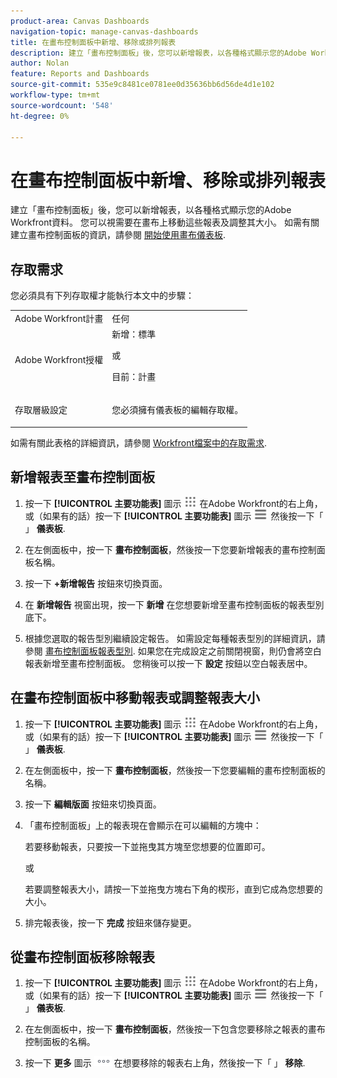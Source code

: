 ```yaml
---
product-area: Canvas Dashboards
navigation-topic: manage-canvas-dashboards
title: 在畫布控制面板中新增、移除或排列報表
description: 建立「畫布控制面板」後，您可以新增報表，以各種格式顯示您的Adobe Workfront資料。 您可以視需要在畫布上移動這些報表及調整其大小。
author: Nolan
feature: Reports and Dashboards
source-git-commit: 535e9c8481ce0781ee0d35636bb6d56de4d1e102
workflow-type: tm+mt
source-wordcount: '548'
ht-degree: 0%

---
```


# 在畫布控制面板中新增、移除或排列報表

建立「畫布控制面板」後，您可以新增報表，以各種格式顯示您的Adobe Workfront資料。 您可以視需要在畫布上移動這些報表及調整其大小。 如需有關建立畫布控制面板的資訊，請參閱 [開始使用畫布儀表板](/help/quicksilver/reports-and-dashboards/canvas-dashboards/manage-canvas-dashboards/get-started-canvas-dashboards.md).

## 存取需求

您必須具有下列存取權才能執行本文中的步驟：

<table style="table-layout:auto"> 
 <col> 
 <col> 
 <tbody> 
  <tr> 
   <td role="rowheader">Adobe Workfront計畫</td> 
   <td>任何</td> 
  </tr> 
  <tr> 
   <td role="rowheader">Adobe Workfront授權</td> 
   <td>新增：標準
   <p>或</p>
   <p>目前：計畫</p></td> 
  </tr> 
  <tr> 
   <td role="rowheader">存取層級設定</td> 
   <td> <p>您必須擁有儀表板的編輯存取權。</p></td> 
  </tr> 
 </tbody> 
</table>

如需有關此表格的詳細資訊，請參閱 [Workfront檔案中的存取需求](/help/quicksilver/administration-and-setup/add-users/access-levels-and-object-permissions/access-level-requirements-in-documentation.md).

## 新增報表至畫布控制面板

1. 按一下 **[!UICONTROL 主要功能表]** 圖示 ![主要功能表](/help/_includes/assets/main-menu-icon.png) 在Adobe Workfront的右上角，或（如果有的話）按一下 **[!UICONTROL 主要功能表]** 圖示 ![主要功能表](/help/_includes/assets/main-menu-icon-left-nav.png) 然後按一下「 」 **儀表板**.

1. 在左側面板中，按一下 **畫布控制面板**，然後按一下您要新增報表的畫布控制面板名稱。

1. 按一下 **+新增報告** 按鈕來切換頁面。

1. 在 **新增報告** 視窗出現，按一下 **新增** 在您想要新增至畫布控制面板的報表型別底下。

1. 根據您選取的報告型別繼續設定報告。 如需設定每種報表型別的詳細資訊，請參閱 [畫布控制面板報表型別](/help/quicksilver/reports-and-dashboards/canvas-dashboards/report-types/report-types-overview.md). 如果您在完成設定之前關閉視窗，則仍會將空白報表新增至畫布控制面板。 您稍後可以按一下 **設定** 按鈕以空白報表居中。

## 在畫布控制面板中移動報表或調整報表大小

1. 按一下 **[!UICONTROL 主要功能表]** 圖示 ![主要功能表](/help/_includes/assets/main-menu-icon.png) 在Adobe Workfront的右上角，或（如果有的話）按一下 **[!UICONTROL 主要功能表]** 圖示 ![主要功能表](/help/_includes/assets/main-menu-icon-left-nav.png) 然後按一下「 」 **儀表板**.

1. 在左側面板中，按一下 **畫布控制面板**，然後按一下您要編輯的畫布控制面板的名稱。

1. 按一下 **編輯版面** 按鈕來切換頁面。

1. 「畫布控制面板」上的報表現在會顯示在可以編輯的方塊中：

   若要移動報表，只要按一下並拖曳其方塊至您想要的位置即可。

   或

   若要調整報表大小，請按一下並拖曳方塊右下角的楔形，直到它成為您想要的大小。

1. 排完報表後，按一下 **完成** 按鈕來儲存變更。

## 從畫布控制面板移除報表

1. 按一下 **[!UICONTROL 主要功能表]** 圖示 ![主要功能表](/help/_includes/assets/main-menu-icon.png) 在Adobe Workfront的右上角，或（如果有的話）按一下 **[!UICONTROL 主要功能表]** 圖示 ![主要功能表](/help/_includes/assets/main-menu-icon-left-nav.png) 然後按一下「 」 **儀表板**.

1. 在左側面板中，按一下 **畫布控制面板**，然後按一下包含您要移除之報表的畫布控制面板的名稱。

1. 按一下 **更多** 圖示 ![「更多」圖示](/help/quicksilver/reports-and-dashboards/canvas-dashboards/assets/more-icon.png) 在想要移除的報表右上角，然後按一下「 」 **移除**.
